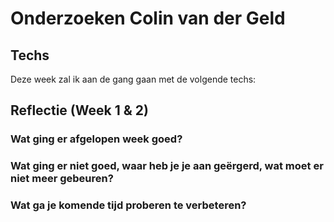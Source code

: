 ﻿# Onderzoeken Colin van der Geld

## Techs

Deze week zal ik aan de gang gaan met de volgende techs:



## Reflectie (Week 1 & 2)

### Wat ging er afgelopen week goed?

### Wat ging er niet goed, waar heb je je aan geërgerd, wat moet er niet meer gebeuren?

### Wat ga je komende tijd proberen te verbeteren?
